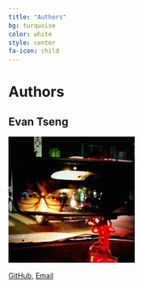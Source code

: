 ```yaml
---
title: "Authors"
bg: turquoise
color: white
style: center
fa-icon: child
---
```


# Authors

## Evan Tseng

<img class="author-image" src="./img/evanxd.jpg">

[GitHub](http://github.com/evanxd), [Email](mailto:itoyxd@gmail.com)
